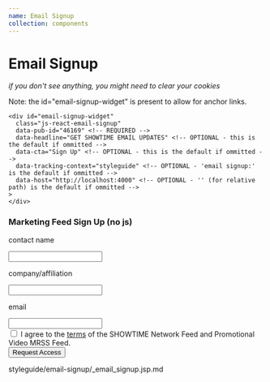 ```yaml
---
name: Email Signup
collection: components
---
```


# Email Signup
*if you don't see anything, you might need to clear your cookies*

Note: the id="email-signup-widget" is present to allow for anchor links.

<div id="email-signup-widget"
  class="js-react-email-signup"
  data-pub-id="46169"
  data-headline="GET SHOWTIME EMAIL UPDATES"
  data-cta="Sign Up"
  data-tracking-context="styleguide"
  data-host="http://localhost:8080"
>
</div>

```
<div id="email-signup-widget"
  class="js-react-email-signup"
  data-pub-id="46169" <!-- REQUIRED -->
  data-headline="GET SHOWTIME EMAIL UPDATES" <!-- OPTIONAL - this is the default if ommitted -->
  data-cta="Sign Up" <!-- OPTIONAL - this is the default if ommitted -->
  data-tracking-context="styleguide" <!-- OPTIONAL - 'email signup:' is the default if ommitted -->
  data-host="http://localhost:4000" <!-- OPTIONAL - '' (for relative path) is the default if ommitted -->
>
</div>
```

### Marketing Feed Sign Up (no js)

<section class="section">
  <div class="section--inner">
    <div id="email-signup-widget" class="email-signup email-signup--marketing-feed">
      <div class="email-signup__inner">
        <div class="email-signup__validation" style="display:none;">
          <span class="email-signup__validation--error"></span>
        </div>
        <form name="email-signup-form" id="email-signup-form" action="/network-feed/home">
          <div class="email-signup__form-fields">
            <div class="email-signup__contact-input">
              <p class="email-signup__label">contact name</p>
              <input class="input-box input-box-contact" id="contact" name="contact" type="text" value="" autocomplete="off">
            </div>
            <div class="email-signup__affiliation-input">
              <p class="email-signup__label">company/affiliation</p>
              <input class="input-box input-box-affiliation" id="affiliation" name="affiliation" type="text" value="" autocomplete="off">
            </div>
            <div class="email-signup__email-input">
              <p class="email-signup__label">email</p>
              <input class="input-box input-box-email" id="email-address" name="email" type="text" value="" autocomplete="off">
            </div>
            <div class="email-signup__tos-input">
              <input class="check-box" id="tos-agree" name="accepts_terms" type="checkbox">
              <span>I agree to the <a href="/about/terms">terms</a> of the SHOWTIME Network Feed and Promotional Video MRSS Feed.
            </div>
          </div><!-- /form-fields -->
          <button class="email-signup__submit-btn" id="submit" data-context="">
            Request Access
          </button>
        </form>
      </div>
    </div>
  </div>
</section>
<style type="text/css">
  .site-sidebar,
  .site-sidebar-toggle {
    display: none;
  }

  .simplified-global-navigation {
    position: absolute;
    top: 0;
    z-index: 9999;
  }

  .site-main {
    padding: 0;
  }

  .site-content {
    max-width: none;
  }
</style>
<jsp-partials>styleguide/email-signup/_email_signup.jsp.md</jsp-partials>
